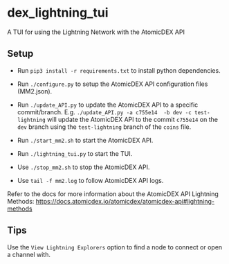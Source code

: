 # dex_lightning_tui
A TUI for using the  Lightning Network with the AtomicDEX API


## Setup
- Run `pip3 install -r requirements.txt` to install python dependencies.
- Run `./configure.py` to setup the AtomicDEX API configuration files (MM2.json).
- Run `./update_API.py` to update the AtomicDEX API to a specific commit/branch. E.g. `./update_API.py -a c755e14  -b dev -c test-lightning` will update the AtomicDEX API to the commit `c755e14` on the `dev` branch using the `test-lightning` branch of the `coins` file.
- Run `./start_mm2.sh` to start the AtomicDEX API.
- Run `./lightning_tui.py` to start the TUI.

- Use `./stop_mm2.sh` to stop the AtomicDEX API.
- Use `tail -f mm2.log` to follow AtomicDEX API logs.

Refer to the docs for more information about the AtomicDEX API Lightning Methods: https://docs.atomicdex.io/atomicdex/atomicdex-api#lightning-methods

## Tips
Use the `View Lightning Explorers` option to find a node to connect or open a channel with.